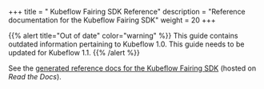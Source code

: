 +++
title = " Kubeflow Fairing SDK Reference"
description = "Reference documentation for the Kubeflow Fairing SDK"
weight = 20
+++

{{% alert title="Out of date" color="warning" %}}
This guide contains outdated information pertaining to Kubeflow 1.0. This guide
needs to be updated for Kubeflow 1.1.
{{% /alert %}}


See the [generated reference docs for the Kubeflow Fairing 
SDK](https://kubeflow-fairing.readthedocs.io/en/latest/) (hosted on 
*Read the Docs*).